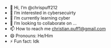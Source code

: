 - 👋 Hi, I’m @chrispuff212
- 👀 I’m interested in cybersecuirty
- 🌱 I’m currently learning cyber
- 💞️ I’m looking to collaborate on ...
- 📫 How to reach me christian.puff1@gmail.com
- 😄 Pronouns: He/Him
- ⚡ Fun fact: Idk

<!---
chrispuff212/chrispuff212 is a ✨ special ✨ repository because its `README.md` (this file) appears on your GitHub profile.
You can click the Preview link to take a look at your changes.
--->

